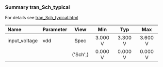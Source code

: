 ### Summary tran_Sch_typical

For details see <a href='tran_Sch_typical.html'>tran_Sch_typical.html</a>

|**Name**|**Parameter**|**View**|**Min** | **Typ** | **Max**|
|:---|:---|:---:|:---:|:---:|:---:|
|input_voltage|vdd | Spec | 3.000 V | 3.300 V | 3.600 V |
| | | ('Sch',)|0.000 V | 0.000 V | 0.000 V |
